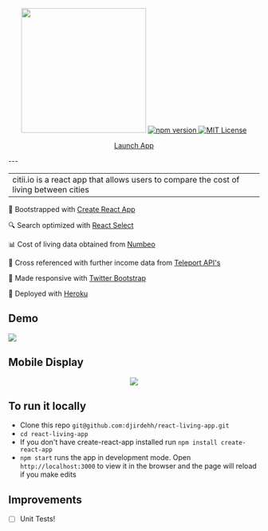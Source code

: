 <div align="center">
<img src="https://github.com/djirdehh/react-living-app/blob/master/src/citii_logo.png" width="250"/>

<a href="https://www.npmjs.com/package/npm">
  <img alt="npm version" src="https://img.shields.io/npm/v/npm.svg?colorB=32cd32" />
</a>

<a href="https://opensource.org/licenses/MIT">
  <img alt="MIT License" src="https://img.shields.io/github/license/mashape/apistatus.svg" />
</a>

<p><a href="http://www.citii.io" class="btn btn-primary btn-md">Launch App</a></p>
</div>
---
<table>
<tr>
<td>
citii.io is a react app that allows users to compare the cost of living between cities
</td>
</tr>
</table>

🔩 Bootstrapped with [Create React App](https://github.com/facebookincubator/create-react-app)

🔍 Search optimized with [React Select](https://github.com/JedWatson/react-select)

📊 Cost of living data obtained from [Numbeo](https://www.numbeo.com/cost-of-living/)

🎈 Cross referenced with further income data from [Teleport API's](https://developers.teleport.org/api/)

📱 Made responsive with [Twitter Bootstrap](http://getbootstrap.com/)

🎉 Deployed with [Heroku](https://blog.heroku.com/deploying-react-with-zero-configuration)

## Demo
<img src="https://github.com/djirdehh/react-living-app/blob/master/src/citii-movie.gif" />

## Mobile Display
<div align="center">
  <img src="https://cloud.githubusercontent.com/assets/12476938/22233667/d440002a-e1bf-11e6-903b-21fedb84c1c3.png"/>
</div>

## To run it locally
* Clone this repo `git@github.com:djirdehh/react-living-app.git`
* `cd react-living-app`
* If you don't have create-react-app installed run `npm install create-react-app`
* `npm start` runs the app in development mode. Open `http://localhost:3000` to view it in the browser and the page will reload if you make edits

## Improvements
- [ ] Unit Tests!
